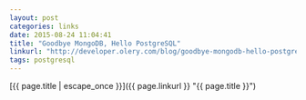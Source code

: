 ```yaml
---
layout: post
categories: links
date: 2015-08-24 11:04:41
title: "Goodbye MongoDB, Hello PostgreSQL"
linkurl: "http://developer.olery.com/blog/goodbye-mongodb-hello-postgresql/"
tags: postgresql
---
```

[{{ page.title | escape_once }}]({{ page.linkurl }} "{{ page.title }}")
